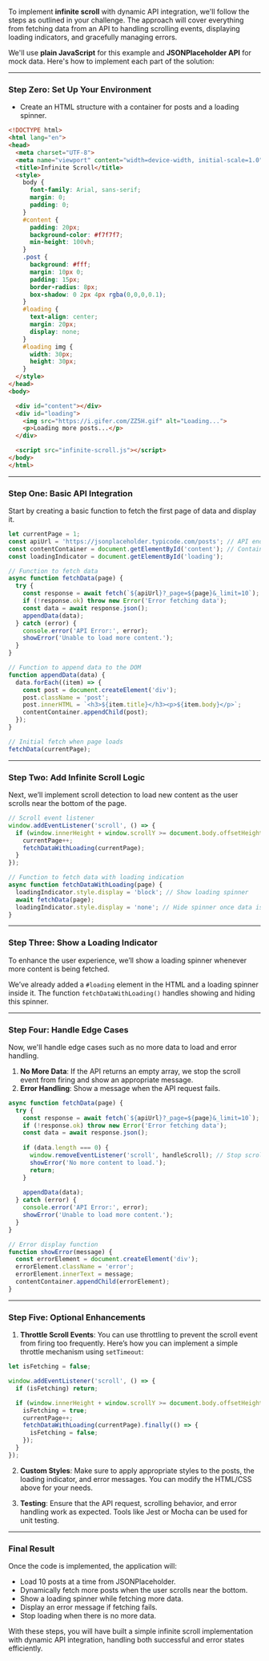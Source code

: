 To implement **infinite scroll** with dynamic API integration, we'll follow the steps as outlined in your challenge. The approach will cover everything from fetching data from an API to handling scrolling events, displaying loading indicators, and gracefully managing errors.

We'll use **plain JavaScript** for this example and **JSONPlaceholder API** for mock data. Here's how to implement each part of the solution:

---

### **Step Zero: Set Up Your Environment**

- Create an HTML structure with a container for posts and a loading spinner.

```html
<!DOCTYPE html>
<html lang="en">
<head>
  <meta charset="UTF-8">
  <meta name="viewport" content="width=device-width, initial-scale=1.0">
  <title>Infinite Scroll</title>
  <style>
    body {
      font-family: Arial, sans-serif;
      margin: 0;
      padding: 0;
    }
    #content {
      padding: 20px;
      background-color: #f7f7f7;
      min-height: 100vh;
    }
    .post {
      background: #fff;
      margin: 10px 0;
      padding: 15px;
      border-radius: 8px;
      box-shadow: 0 2px 4px rgba(0,0,0,0.1);
    }
    #loading {
      text-align: center;
      margin: 20px;
      display: none;
    }
    #loading img {
      width: 30px;
      height: 30px;
    }
  </style>
</head>
<body>

  <div id="content"></div>
  <div id="loading">
    <img src="https://i.gifer.com/ZZ5H.gif" alt="Loading...">
    <p>Loading more posts...</p>
  </div>

  <script src="infinite-scroll.js"></script>
</body>
</html>
```

---

### **Step One: Basic API Integration**

Start by creating a basic function to fetch the first page of data and display it.

```js
let currentPage = 1;
const apiUrl = 'https://jsonplaceholder.typicode.com/posts'; // API endpoint
const contentContainer = document.getElementById('content'); // Container for posts
const loadingIndicator = document.getElementById('loading');

// Function to fetch data
async function fetchData(page) {
  try {
    const response = await fetch(`${apiUrl}?_page=${page}&_limit=10`);
    if (!response.ok) throw new Error('Error fetching data');
    const data = await response.json();
    appendData(data);
  } catch (error) {
    console.error('API Error:', error);
    showError('Unable to load more content.');
  }
}

// Function to append data to the DOM
function appendData(data) {
  data.forEach((item) => {
    const post = document.createElement('div');
    post.className = 'post';
    post.innerHTML = `<h3>${item.title}</h3><p>${item.body}</p>`;
    contentContainer.appendChild(post);
  });
}

// Initial fetch when page loads
fetchData(currentPage);
```

---

### **Step Two: Add Infinite Scroll Logic**

Next, we’ll implement scroll detection to load new content as the user scrolls near the bottom of the page.

```js
// Scroll event listener
window.addEventListener('scroll', () => {
  if (window.innerHeight + window.scrollY >= document.body.offsetHeight - 100) {
    currentPage++;
    fetchDataWithLoading(currentPage);
  }
});

// Function to fetch data with loading indication
async function fetchDataWithLoading(page) {
  loadingIndicator.style.display = 'block'; // Show loading spinner
  await fetchData(page);
  loadingIndicator.style.display = 'none'; // Hide spinner once data is loaded
}
```

---

### **Step Three: Show a Loading Indicator**

To enhance the user experience, we’ll show a loading spinner whenever more content is being fetched.

We’ve already added a `#loading` element in the HTML and a loading spinner inside it. The function `fetchDataWithLoading()` handles showing and hiding this spinner.

---

### **Step Four: Handle Edge Cases**

Now, we'll handle edge cases such as no more data to load and error handling.

1. **No More Data**: If the API returns an empty array, we stop the scroll event from firing and show an appropriate message.
2. **Error Handling**: Show a message when the API request fails.

```js
async function fetchData(page) {
  try {
    const response = await fetch(`${apiUrl}?_page=${page}&_limit=10`);
    if (!response.ok) throw new Error('Error fetching data');
    const data = await response.json();
    
    if (data.length === 0) {
      window.removeEventListener('scroll', handleScroll); // Stop scroll listener
      showError('No more content to load.');
      return;
    }
    
    appendData(data);
  } catch (error) {
    console.error('API Error:', error);
    showError('Unable to load more content.');
  }
}

// Error display function
function showError(message) {
  const errorElement = document.createElement('div');
  errorElement.className = 'error';
  errorElement.innerText = message;
  contentContainer.appendChild(errorElement);
}
```

---

### **Step Five: Optional Enhancements**

1. **Throttle Scroll Events**: You can use throttling to prevent the scroll event from firing too frequently. Here’s how you can implement a simple throttle mechanism using `setTimeout`:

```js
let isFetching = false;

window.addEventListener('scroll', () => {
  if (isFetching) return;

  if (window.innerHeight + window.scrollY >= document.body.offsetHeight - 100) {
    isFetching = true;
    currentPage++;
    fetchDataWithLoading(currentPage).finally(() => {
      isFetching = false;
    });
  }
});
```

2. **Custom Styles**: Make sure to apply appropriate styles to the posts, the loading indicator, and error messages. You can modify the HTML/CSS above for your needs.

3. **Testing**: Ensure that the API request, scrolling behavior, and error handling work as expected. Tools like Jest or Mocha can be used for unit testing.

---

### **Final Result**

Once the code is implemented, the application will:
- Load 10 posts at a time from JSONPlaceholder.
- Dynamically fetch more posts when the user scrolls near the bottom.
- Show a loading spinner while fetching more data.
- Display an error message if fetching fails.
- Stop loading when there is no more data.

With these steps, you will have built a simple infinite scroll implementation with dynamic API integration, handling both successful and error states efficiently.